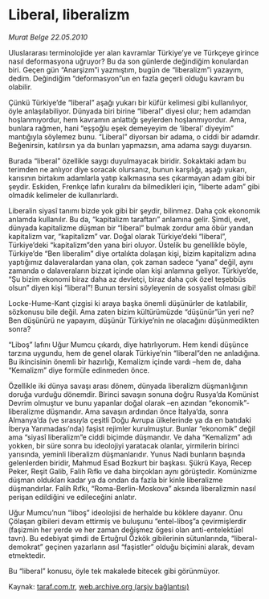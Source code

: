 # Liberal, liberalizm

*Murat Belge 22.05.2010*

<div class="yazi"><p>Uluslararası terminolojide yer alan kavramlar Türkiye’ye ve Türkçeye girince nasıl deformasyona uğruyor? Bu da son günlerde değindiğim konulardan biri. Geçen gün “Anarşizm”i yazmıştım, bugün de “liberalizm”i yazayım, dedim. Değindiğim “deformasyon”un en fazla geçerli olduğu kavram bu olabilir.</p>
<p>Çünkü Türkiye’de “liberal” aşağı yukarı bir küfür kelimesi gibi kullanılıyor, öyle anlaşılabiliyor. Dünyada biri birine “liberal” diyesi olur; hem adamdan hoşlanmıyordur, hem kavramın anlattığı şeylerden hoşlanmıyordur. Ama, bunlara rağmen, hani “eşşoğlu eşek demeyeyim de ‘liberal’ diyeyim” mantığıyla söylemez bunu. “Liberal” diyorsan bir adama, o ciddi bir adamdır. Beğenirsin, katılırsın ya da bunları yapmazsın, ama adama saygı duyarsın.</p>
<p>Burada “liberal” özellikle saygı duyulmayacak biridir. Sokaktaki adam bu terimden ne anlıyor diye soracak olursanız, bunun karşılığı, aşağı yukarı, karısının birtakım adamlarla yatıp kalkmasına ses çıkarmayan adam gibi bir şeydir. Eskiden, Frenkçe lafın kuralını da bilmedikleri için, “liberte adam” gibi olmadık kelimeler de kullanırlardı.</p>
<p>Liberalin siyasî tanımı bizde yok gibi bir şeydir, bilinmez. Daha çok ekonomik anlamda kullanılır. Bu da, “kapitalizm taraftarı” anlamına gelir. Şimdi, evet, dünyada kapitalizme düşman bir “liberal” bulmak zordur ama öbür yandan kapitalizm var, “kapitalizm” var. Doğal olarak Türkiye’deki “liberal”, Türkiye’deki “kapitalizm”den yana biri oluyor. Üstelik bu genellikle böyle, Türkiye’de “Ben liberalim” diye ortalıkta dolaşan kişi, bizim kapitalizm adına yaptığımız dalaveralardan yana olan, çok zaman sadece “yana” değil, aynı zamanda o dalaveraların bizzat içinde olan kişi anlamına geliyor. Türkiye’de, “Şu bizim ekonomi biraz daha az devletçi, biraz daha çok özel teşebbüs olsun” diyen kişi “liberal”! Bunun tersini söyleyenin de sosyalist olması gibi!</p>
<p>Locke-Hume-Kant çizgisi ki araya başka önemli düşünürler de katılabilir, sözkonusu bile değil. Ama zaten bizim kültürümüzde “düşünür”ün yeri ne? Ben düşünürü ne yapayım, düşünür Türkiye’nin ne olacağını düşünmedikten sonra?</p>
<p>“Liboş” lafını Uğur Mumcu çıkardı, diye hatırlıyorum. Hem kendi düşünce tarzına uygundu, hem de genel olarak Türkiye’nin “liberal”den ne anladığına. Bu ikincisinin önemli bir hazırlığı, Kemalizm içinde vardı –hem de, daha “Kemalizm” diye formüle edinmeden önce.</p>
<p>Özellikle iki dünya savaşı arası dönem, dünyada liberalizm düşmanlığının doruğa vurduğu dönemdir. Birinci savaşın sonuna doğru Rusya’da Komünist Devrim olmuştur ve bunu yapanlar doğal olarak –en azından “ekonomik”- liberalizme düşmandır. Ama savaşın ardından önce İtalya’da, sonra Almanya’da (ve sırasıyla çeşitli Doğu Avrupa ülkelerinde ya da en batıdaki İberya Yarımadası’nda) faşist rejimler kurulmuştur. Bunlar “ekonomik” değil ama “siyasî liberalizm”e ciddi biçimde düşmandır. Ve daha “Kemalizm” adı yokken, bir süre sonra bu ideolojiyi yaratacak olanlar, yirmilerin birinci yarısında, yeminli liberalizm düşmanlarıdır. Yunus Nadi bunların başında gelenlerden biridir, Mahmud Esad Bozkurt bir başkası. Şükrü Kaya, Recep Peker, Reşit Galib, Falih Rıfkı ve daha birçokları aynı görüştedir. Komünizme düşman oldukları kadar ya da ondan da fazla bir kinle liberalizme düşmandırlar. Falih Rıfkı, “Roma-Berlin-Moskova” aksında liberalizmin nasıl perişan edildiğini ve edileceğini anlatır.</p>
<p>Uğur Mumcu’nun “liboş” ideolojisi de herhalde bu köklere dayanır. Onu Çölaşan gibileri devam ettirmiş ve buluşunu “entel-liboş”a çevirmişlerdir (faşizmin her yerde ve her zaman değişmez ögesi olan anti-entelektüel tavrı). Bu edebiyat şimdi de Ertuğrul Özkök gibilerinin sütunlarında, “liberal-demokrat” geçinen yazarların asıl “faşistler” olduğu biçimini alarak, devam etmektedir. </p>
<p>Bu “liberal” konusu, öyle tek makalede bitecek gibi görünmüyor.</p></div>

Kaynak: [taraf.com.tr](http://www.taraf.com.tr:80/murat-belge/makale-liberal-liberalizm.htm), [web.archive.org (arşiv bağlantısı)](http://web.archive.org/web/20100524015927/http://www.taraf.com.tr:80/murat-belge/makale-liberal-liberalizm.htm)
